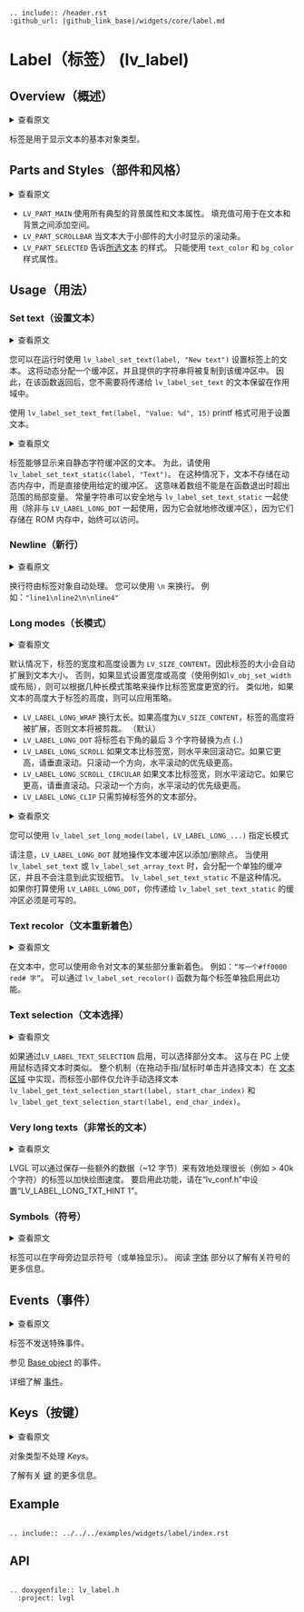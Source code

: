 ```eval_rst
.. include:: /header.rst 
:github_url: |github_link_base|/widgets/core/label.md
```
# Label（标签） (lv_label)

## Overview（概述）

<details>
<summary>查看原文</summary>
<p>

A label is the basic object type that is used to display text. 

</p>
</details>

标签是用于显示文本的基本对象类型。

## Parts and Styles（部件和风格）

<details>
<summary>查看原文</summary>
<p>

- `LV_PART_MAIN`  Uses all the typical background properties and the text properties.  The padding values can be used to add space between the text and the background.
- `LV_PART_SCROLLBAR` The scrollbar that is shown when the text is larger than the widget's size.
- `LV_PART_SELECTED` Tells the style of the [selected text](#text-selection). Only `text_color` and `bg_color` style properties can be used. 

</p>
</details>

- `LV_PART_MAIN` 使用所有典型的背景属性和文本属性。 填充值可用于在文本和背景之间添加空间。
- `LV_PART_SCROLLBAR` 当文本大于小部件的大小时显示的滚动条。
- `LV_PART_SELECTED` 告诉[所选文本](#text-selection) 的样式。 只能使用 `text_color` 和 `bg_color` 样式属性。

## Usage（用法）

### Set text（设置文本）

<details>
<summary>查看原文</summary>
<p>

You can set the text on a label at runtime with `lv_label_set_text(label, "New text")`. 
This will allocate a buffer dynamically, and the provided string will be copied into that buffer. 
Therefore, you don't need to keep the text you pass to `lv_label_set_text` in scope after that function returns.

With `lv_label_set_text_fmt(label, "Value: %d", 15)` printf formatting can be used to set the text.

</p>
</details>

您可以在运行时使用 `lv_label_set_text(label, "New text")` 设置标签上的文本。
这将动态分配一个缓冲区，并且提供的字符串将被复制到该缓冲区中。
因此，在该函数返回后，您不需要将传递给 `lv_label_set_text` 的文本保留在作用域中。

使用 `lv_label_set_text_fmt(label, "Value: %d", 15)` printf 格式可用于设置文本。

<details>
<summary>查看原文</summary>
<p>

Labels are able to show text from a static character buffer.  To do so, use `lv_label_set_text_static(label, "Text")`. 
In this case, the text is not stored in the dynamic memory and the given buffer is used directly instead. 
This means that the array can't be a local variable which goes out of scope when the function exits. 
Constant strings are safe to use with `lv_label_set_text_static` (except when used with `LV_LABEL_LONG_DOT`, as it modifies the buffer in-place), as they are stored in ROM memory, which is always accessible.

</p>
</details>

标签能够显示来自静态字符缓冲区的文本。 为此，请使用`lv_label_set_text_static(label, "Text")`。
在这种情况下，文本不存储在动态内存中，而是直接使用给定的缓冲区。
这意味着数组不能是在函数退出时超出范围的局部变量。
常量字符串可以安全地与 `lv_label_set_text_static` 一起使用（除非与 `LV_LABEL_LONG_DOT` 一起使用，因为它会就地修改缓冲区），因为它们存储在 ROM 内存中，始终可以访问。

### Newline（新行）

<details>
<summary>查看原文</summary>
<p>

Newline characters are handled automatically by the label object. You can use `\n` to make a line break. For example: `"line1\nline2\n\nline4"`

</p>
</details>

换行符由标签对象自动处理。 您可以使用 `\n` 来换行。 例如：`"line1\nline2\n\nline4"`

### Long modes（长模式）

<details>
<summary>查看原文</summary>
<p>

By default, the width and height of the label is set to `LV_SIZE_CONTENT`. Therefore the size of the label is automatically expanded to the text size. 
Otherwise, if the width or height are explicitly set (useing  e.g.`lv_obj_set_width` or a layout), the lines wider than the label's width can be manipulated according to several long mode policies. 
Similary, the policies can be applied if the height of the text is greater than the height of the label.
- `LV_LABEL_LONG_WRAP` Wrap too long lines. If the height is `LV_SIZE_CONTENT` the label's height will be expanded, otherwise the text will be clipped. (Default)
- `LV_LABEL_LONG_DOT` Replaces the last 3 characters from bottom right corner of the label with dots (`.`) 
- `LV_LABEL_LONG_SCROLL` If the text is wider than the label scroll it horizontally back and forth. If it's higher, scroll vertically. Only one direction is scrolled and horizontal scrolling has higher precedence.
- `LV_LABEL_LONG_SCROLL_CIRCULAR` If the text is wider than the label scroll it horizontally continously. If it's higher, scroll vertically. Only one direction is scrolled and horizontal scrolling has higher precedence.
- `LV_LABEL_LONG_CLIP` Simply clip the parts of the text outside of the label.

</p>
</details>

默认情况下，标签的宽度和高度设置为 `LV_SIZE_CONTENT`。因此标签的大小会自动扩展到文本大小。
否则，如果显式设置宽度或高度（使用例如`lv_obj_set_width` 或布局），则可以根据几种长模式策略来操作比标签宽度更宽的行。
类似地，如果文本的高度大于标签的高度，则可以应用策略。
- `LV_LABEL_LONG_WRAP` 换行太长。如果高度为`LV_SIZE_CONTENT`，标签的高度将被扩展，否则文本将被剪裁。 （默认）
- `LV_LABEL_LONG_DOT` 将标签右下角的最后 3 个字符替换为点 (`.`)
- `LV_LABEL_LONG_SCROLL` 如果文本比标签宽，则水平来回滚动它。如果它更高，请垂直滚动。只滚动一个方向，水平滚动的优先级更高。
- `LV_LABEL_LONG_SCROLL_CIRCULAR` 如果文本比标签宽，则水平滚动它。如果它更高，请垂直滚动。只滚动一个方向，水平滚动的优先级更高。
- `LV_LABEL_LONG_CLIP` 只需剪掉标签外的文本部分。

<details>
<summary>查看原文</summary>
<p>

You can specify the long mode with `lv_label_set_long_mode(label, LV_LABEL_LONG_...)`

Note that `LV_LABEL_LONG_DOT` manipulates the text buffer in-place in order to add/remove the dots.  
When `lv_label_set_text` or `lv_label_set_array_text` are used, a separate buffer is allocated and this implementation detail is unnoticed. 
This is not the case with `lv_label_set_text_static`. The buffer you pass to `lv_label_set_text_static` must be writable if you plan to use `LV_LABEL_LONG_DOT`.

</p>
</details>

您可以使用 `lv_label_set_long_mode(label, LV_LABEL_LONG_...)` 指定长模式

请注意，`LV_LABEL_LONG_DOT` 就地操作文本缓冲区以添加/删除点。
当使用 `lv_label_set_text` 或 `lv_label_set_array_text` 时，会分配一个单独的缓冲区，并且不会注意到此实现细节。
`lv_label_set_text_static` 不是这种情况。 如果你打算使用 `LV_LABEL_LONG_DOT`，你传递给 `lv_label_set_text_static` 的缓冲区必须是可写的。

### Text recolor（文本重新着色）

<details>
<summary>查看原文</summary>
<p>

In the text, you can use commands to recolor parts of the text. For example: `"Write a #ff0000 red# word"`. 
This feature can be enabled individually for each label by `lv_label_set_recolor()` function. 

</p>
</details>

在文本中，您可以使用命令对文本的某些部分重新着色。 例如：`“写一个#ff0000 red# 字”`。
可以通过 `lv_label_set_recolor()` 函数为每个标签单独启用此功能。

### Text selection（文本选择）

<details>
<summary>查看原文</summary>
<p>

If enabled by `LV_LABEL_TEXT_SELECTION` part of the text can be selected. It's similar when on PC a you use your mouse to select a text. 
The whole mechanism (click and select the text as you drag your finger/mouse) is implemented in [Text area](/widgets/core/textarea) and the Label widget only allows manual text selection with
`lv_label_get_text_selection_start(label, start_char_index)` and `lv_label_get_text_selection_start(label, end_char_index)`.
 
</p>
</details>

如果通过`LV_LABEL_TEXT_SELECTION` 启用，可以选择部分文本。 这与在 PC 上使用鼠标选择文本时类似。
整个机制（在拖动手指/鼠标时单击并选择文本）在 [文本区域](/widgets/core/textarea) 中实现，而标签小部件仅允许手动选择文本
`lv_label_get_text_selection_start(label, start_char_index)` 和 `lv_label_get_text_selection_start(label, end_char_index)`。

### Very long texts（非常长的文本）

<details>
<summary>查看原文</summary>
<p>

LVGL can efficiently handle very long (e.g. > 40k characters) labels by saving some extra data (~12 bytes) to speed up drawing. To enable this feature, set `LV_LABEL_LONG_TXT_HINT   1` in `lv_conf.h`.

</p>
</details>

LVGL 可以通过保存一些额外的数据（~12 字节）来有效地处理很长（例如 > 40k 个字符）的标签以加快绘图速度。 要启用此功能，请在“lv_conf.h”中设置“LV_LABEL_LONG_TXT_HINT 1”。

### Symbols（符号）

<details>
<summary>查看原文</summary>
<p>

The labels can display symbols alongside letters (or on their own). Read the [Font](/overview/font) section to learn more about the symbols.

</p>
</details>

标签可以在字母旁边显示符号（或单独显示）。 阅读 [字体](/overview/font) 部分以了解有关符号的更多信息。

## Events（事件）

<details>
<summary>查看原文</summary>
<p>

No special events are sent by the Label.

See the events of the [Base object](/widgets/obj) too.

Learn more about [Events](/overview/event).

</p>
</details>

标签不发送特殊事件。

参见 [Base object](/widgets/obj) 的事件。

详细了解 [事件](/overview/event)。

## Keys（按键）

<details>
<summary>查看原文</summary>
<p>

No *Keys* are processed by the object type.

Learn more about [Keys](/overview/indev).

</p>
</details>

对象类型不处理 *Keys*。

了解有关 [键](/overview/indev) 的更多信息。

## Example

```eval_rst

.. include:: ../../../examples/widgets/label/index.rst

```

## API 

```eval_rst

.. doxygenfile:: lv_label.h
  :project: lvgl
        
```

